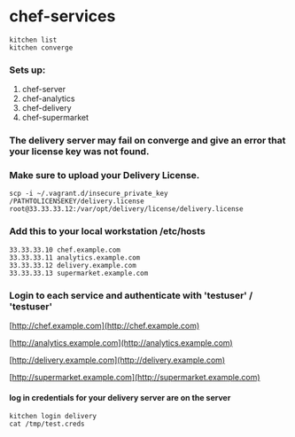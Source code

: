 # chef-services

```
kitchen list
kitchen converge
```
### Sets up:

1. chef-server
2. chef-analytics
3. chef-delivery
4. chef-supermarket

### The delivery server may fail on converge and give an error that your license key was not found.
### Make sure to upload your Delivery License.
```
scp -i ~/.vagrant.d/insecure_private_key /PATHTOLICENSEKEY/delivery.license root@33.33.33.12:/var/opt/delivery/license/delivery.license
```

### Add this to your local workstation /etc/hosts

```
33.33.33.10 chef.example.com
33.33.33.11 analytics.example.com
33.33.33.12 delivery.example.com
33.33.33.13 supermarket.example.com
```

### Login to each service and authenticate with 'testuser' / 'testuser'

[http://chef.example.com](http://chef.example.com)

[http://analytics.example.com](http://analytics.example.com)

[http://delivery.example.com](http://delivery.example.com)

[http://supermarket.example.com](http://supermarket.example.com)

#### log in credentials for your delivery server are on the server
```
kitchen login delivery
cat /tmp/test.creds
```
